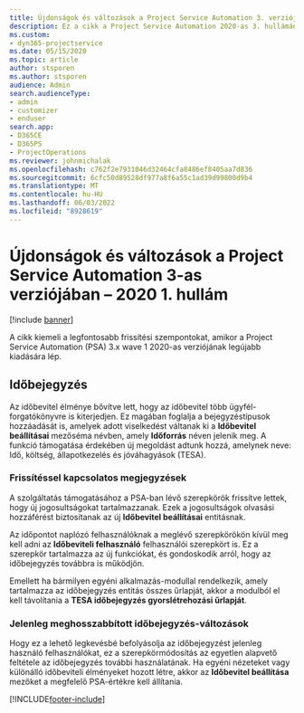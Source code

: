 ```yaml
---
title: Újdonságok és változások a Project Service Automation 3. verziójában – 2020 1. hullám
description: Ez a cikk a Project Service Automation 2020-as 3. hullámának 2020-as verziójában újdonságokról és változásokról nyújt tájékoztatást.
ms.custom:
- dyn365-projectservice
ms.date: 05/15/2020
ms.topic: article
author: stsporen
ms.author: stsporen
audience: Admin
search.audienceType:
- admin
- customizer
- enduser
search.app:
- D365CE
- D365PS
- ProjectOperations
ms.reviewer: johnmichalak
ms.openlocfilehash: c762f2e7931046d32464cfa8486ef8405aa7d836
ms.sourcegitcommit: 6cfc50d89528df977a8f6a55c1ad39d99800d9b4
ms.translationtype: MT
ms.contentlocale: hu-HU
ms.lasthandoff: 06/03/2022
ms.locfileid: "8928619"
---
```

# <a name="whats-new-or-changed-in-project-service-automation-version-3-wave-1-2020"></a>Újdonságok és változások a Project Service Automation 3-as verziójában – 2020 1. hullám

[!include [banner](../includes/psa-now-project-operations.md)]

A cikk kiemeli a legfontosabb frissítési szempontokat, amikor a Project Service Automation (PSA) 3.x wave 1 2020-as verziójának legújabb kiadására lép.

## <a name="time-entry"></a>Időbejegyzés
Az időbevitel élménye bővítve lett, hogy az időbevitel több ügyfél-forgatókönyvre is kiterjedjen. Ez magában foglalja a bejegyzéstípusok hozzáadását is, amelyek adott viselkedést váltanak ki a **Időbevitel beállításai** mezőséma névben, amely **Időforrás** néven jelenik meg. A funkció támogatása érdekében új megoldást adtunk hozzá, amelynek neve: Idő, költség, állapotkezelés és jóváhagyások (TESA).

### <a name="upgrade-consideration"></a>Frissítéssel kapcsolatos megjegyzések
A szolgáltatás támogatásához a PSA-ban lévő szerepkörök frissítve lettek, hogy új jogosultságokat tartalmazzanak. Ezek a jogosultságok olvasási hozzáférést biztosítanak az új **Időbevitel beállításai** entitásnak.

Az időpontot naplózó felhasználóknak a meglévő szerepkörökön kívül meg kell adni az **Időbeviteli felhasználó** felhasználói szerepkört is. Ez a szerepkör tartalmazza az új funkciókat, és gondoskodik arról, hogy az időbejegyzés továbbra is működjön.

Emellett ha bármilyen egyéni alkalmazás-modullal rendelkezik, amely tartalmazza az időbejegyzés entitás összes űrlapját, akkor a modulból el kell távolítania a **TESA időbejegyzés gyorslétrehozási űrlapját**.

### <a name="currently-extended-time-entry-changes"></a>Jelenleg meghosszabbított időbejegyzés-változások
Hogy ez a lehető legkevésbé befolyásolja az időbejegyzést jelenleg használó felhasználókat, ez a szerepkörmódosítás az egyetlen alapvető feltétele az időbejegyzés további használatának. Ha egyéni nézeteket vagy különálló időbeviteli élményeket hozott létre, akkor az **Időbevitel beállítása** mezőket a megfelelő PSA-értékre kell állítania.


[!INCLUDE[footer-include](../includes/footer-banner.md)]
